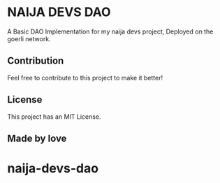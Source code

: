 # NAIJA DEVS DAO

A Basic DAO Implementation for my naija devs project, Deployed on the goerli network.


## Contribution

Feel free to contribute to this project to make it better!

## License

This project has an MIT License.

## Made by love

# naija-devs-dao
